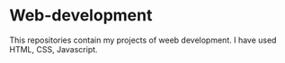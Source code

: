 # Web-development
This repositories contain my projects of weeb development.
I have used HTML, CSS, Javascript. 
